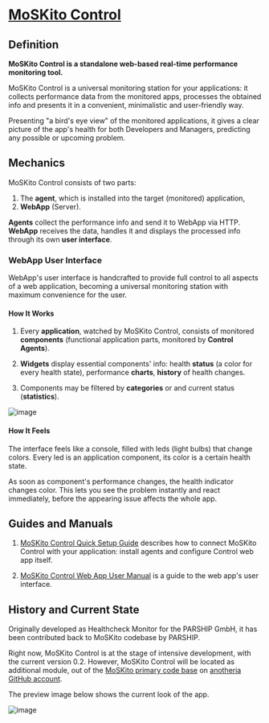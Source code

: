 [MoSKito Control](https://confluence.opensource.anotheria.net/display/MSK/MoSKito+Control)
===============

## Definition
  
**MoSKito Control is a standalone web-based real-time performance monitoring tool.**

MoSKito Control is a universal monitoring station for your applications: it collects performance data from the monitored apps, processes the obtained info and presents it in a convenient, minimalistic and user-friendly way.

Presenting "a bird's eye view" of the monitored applications, it gives a clear picture of the app's health for both Developers and Managers, predicting any possible or upcoming problem.

## Mechanics ##

MoSKito Control consists of two parts:

1. The **agent**, which is installed into the target (monitored) application, 
2. **WebApp** (Server).

**Agents** collect the performance info and send it to WebApp via HTTP. **WebApp** receives the data, handles it and displays the processed info through its own **user interface**.

### WebApp User Interface

WebApp's user interface is handcrafted to provide full control to all aspects of a web application, becoming a universal monitoring station with maximum convenience for the user.

#### How It Works

1. Every **application**, watched by MoSKito Control, consists of monitored **components** (functional application parts, monitored by **Control Agents**).

2. **Widgets** display essential components' info: health **status** (a color for every health state), performance **charts**, **history** of health changes.

3. Components may be filtered by **categories** or and current status (**statistics**).

![image](https://github.com/anotheria/moskito-control/blob/master/docs/images/components_ok_not_ok.png)

#### How It Feels
The interface feels like a console, filled with leds (light bulbs) that change colors. Every led is an application component, its color is a certain health state.

As soon as component's performance changes, the health indicator changes color. This lets you see the problem instantly and react immediately, before the appearing issue affects the whole app.

## Guides and Manuals ##

1. [MoSKito Control Quick Setup Guide](https://confluence.opensource.anotheria.net/display/MSK/MoSKito+Control+Quick+Setup+Guide) describes how to connect MoSKito Control with your application: install agents and configure Control web app itself.

2. [MoSKito Control Web App User Manual](https://confluence.opensource.anotheria.net/display/MSK/MoSKito+Control+Web+App+User+Manual) is a guide to the web app's user interface.

## History and Current State ##

Originally developed as Healthcheck Monitor for the PARSHIP GmbH, it has been contributed back to MoSKito codebase by PARSHIP.

Right now, MoSKito Control is at the stage of intensive development, with the current version 0.2.
However, MoSKito Control will be located as additional module, out of the [MoSKito primary code base](http://svn.anotheria.net/opensource/moskito/trunk/) on [anotheria GitHub account](https://github.com/anotheria). 

The preview image below shows the current look of the app.

![image](https://github.com/anotheria/moskito-control/blob/590f8d77505f43b5d47254e2813c037e894600a1/docs/images/moskito_control_v_0_2.png?raw=true)